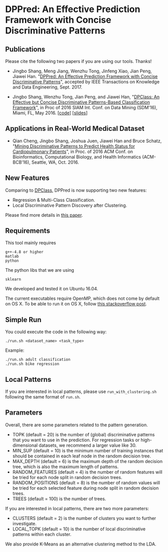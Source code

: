 # DPPred: An Effective Prediction Framework with Concise Discriminative Patterns

## Publications

Please cite the following two papers if you are using our tools. Thanks!

*   Jingbo Shang, Meng Jiang, Wenzhu Tong, Jinfeng Xiao, Jian Peng, Jiawei Han. "[DPPred: An Effective Prediction Framework with Concise Discriminative Patterns]()", accepted by IEEE Transactions on Knowledge and Data Engineering, Sept. 2017. 

*   Jingbo Shang, Wenzhu Tong, Jian Peng, and Jiawei Han, "[DPClass: An Effective but Concise Discriminative Patterns-Based Classification Framework](http://hanj.cs.illinois.edu/pdf/sdm16_jshang-dpclass.pdf)", in Proc of 2016 SIAM Int. Conf. on Data Mining (SDM'16), Miami, FL, May 2016. [[code](https://github.com/shangjingbo1226/DPClass)] [[slides](http://shang7.web.engr.illinois.edu/slides/SDM16-DPClass.pdf)]

## Applications in Real-World Medical Dataset

*   Qian Cheng, Jingbo Shang, Joshua Juen, Jiawei Han and Bruce Schatz, "[Mining Discriminative Patterns to Predict Health Status for Cardiopulmonary Patients](http://hanj.cs.illinois.edu/pdf/bcb16_qcheng.pdf)", in Proc. of 2016 ACM Conf. on Bioinformatics, Computational Biology, and Health Informatics (ACM-BCB'16), Seattle, WA, Oct. 2016.

## New Features

Comparing to [DPClass](https://github.com/shangjingbo1226/DPClass), DPPred is now supporting two new features:

* Regression \& Multi-Class Classification.
* Local Discriminative Pattern Discovery after Clustering.

Please find more details in [this paper]().

## Requirements

This tool mainly requires
```
g++-4.8 or higher
matlab
python
```

The python libs that we are using
```
sklearn
```

We developed and tested it on Ubuntu 16.04.

The current executables require OpenMP, which does not come by default on OS X. To be able to run it on OS X, follow [this stackoverflow post](http://stackoverflow.com/questions/20321988/error-enabling-openmp-ld-library-not-found-for-lgomp-and-clang-errors).

## Simple Run

You could execute the code in the following way:

```
./run.sh <dataset_name> <task_type>
```

Example:

```
./run.sh adult classification
./run.sh bike regression
```

## Local Patterns

If you are interested in local patterns, please use ```run_with_clustering.sh``` following the same format of ```run.sh```.

## Parameters

Overall, there are some parameters related to the pattern generation.

- TOPK (default = 20) is the number of (global) discriminative patterns that you want to use in the prediction. For regression tasks or high-dimensional datasets, we recommend a larger value like 30.
- MIN_SUP (default = 10) is the minimum number of training instances that should be contained in each leaf node in the random decision tree.
- MAX_DEPTH (default = 6) is the maximum depth of the random decision tree, which is also the maximum length of patterns.
- RANDOM_FEATURES (default = 4) is the number of random features will be tried for each node split in random decision trees.
- RANDOM_POSITIONS (default = 8) is the number of random values will be tried for each selected feature during node split in random decision trees.
- TREES (default = 100) is the number of trees.

If you are interested in local patterns, there are two more parameters:

- CLUSTERS (default = 2) is the number of clusters you want to further investigate.
- LOCAL_TOPK (default = 10) is the number of local discriminative patterns within each cluster.

We also provide K-Means as an alternative clustering method to the LDA.
